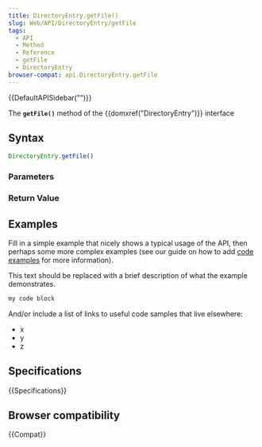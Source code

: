 ```yaml
---
title: DirectoryEntry.getFile()
slug: Web/API/DirectoryEntry/getFile
tags:
  - API
  - Method
  - Reference
  - getFile
  - DirectoryEntry
browser-compat: api.DirectoryEntry.getFile
---
```

{{DefaultAPISidebar("")}}

The **`getFile()`** method of the {{domxref("DirectoryEntry")}} interface 

## Syntax

```js
DirectoryEntry.getFile()
```

### Parameters



### Return Value



## Examples

Fill in a simple example that nicely shows a typical usage of the API, then perhaps some more complex examples (see our guide on how to add [code examples](/en-US/docs/MDN/Contribute/Structures/Code_examples) for more information).

This text should be replaced with a brief description of what the example demonstrates.

```js
my code block
```

And/or include a list of links to useful code samples that live elsewhere:

*   x
*   y
*   z

## Specifications

{{Specifications}}

## Browser compatibility

{{Compat}}

